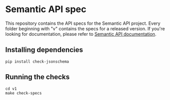 # Semantic API spec

This repository contains the API specs for the Semantic API project. Every folder beginning with "v" contains the specs for a released version. If you're looking for documentation, please refer to [Semantic API documentation](https://github.com/semantic-api/documentation).

## Installing dependencies
```
pip install check-jsonschema
```

## Running the checks
```
cd v1
make check-specs
```
